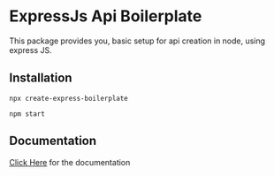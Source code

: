 # ExpressJs Api Boilerplate
This package provides you, basic setup for api creation in node, using express JS.

## Installation

```
npx create-express-boilerplate
```

```
npm start
```

## Documentation

[Click Here](https://create-express-boilerplate.com) for the documentation
